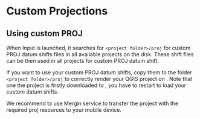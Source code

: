 # Custom Projections 

<Badge text="Since Input 0.8.0" type="info"/>

## Using custom PROJ

When Input is launched, it searches for `<project folder>/proj` for custom PROJ datum shifts files in all available projects on the disk. These shift files can be then used in all projects for custom PROJ datum shift.

If you want to use your custom PROJ datum shifts, copy them to the folder `<project folder>/proj`
to correctly render your QGIS project on <MobileAppName />. Note that one the project is firstly downloaded to <MobileAppName />, you have to restart <MobileAppName /> to load your custom datum shifts.

We recommend to use Mergin service to transfer the project with the required proj resources to your mobile device.
